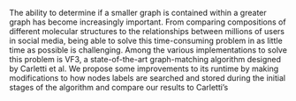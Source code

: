The ability to determine if a smaller graph is contained within a greater graph has become increasingly important. From comparing compositions of different molecular structures to the relationships between millions of users in social media, being able to solve this time-consuming problem in as little time as possible is challenging. Among the various implementations to solve this problem is VF3, a state-of-the-art graph-matching algorithm designed by Carletti et al. We propose some improvements to its runtime by making modifications to how nodes labels are searched and stored during the initial stages of the algorithm and compare our results to Carletti’s

